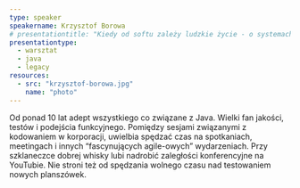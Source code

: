 ```yaml
---
type: speaker
speakername: Krzysztof Borowa
# presentationtitle: "Kiedy od softu zależy ludzkie życie - o systemach safety-critical"
presentationtype: 
  - warsztat
  - java
  - legacy
resources:
  - src: "krzysztof-borowa.jpg"
    name: "photo"
---
```


Od ponad 10 lat adept wszystkiego co związane z Java. Wielki fan jakości, testów i podejścia funkcyjnego. Pomiędzy sesjami związanymi z kodowaniem w korporacji, uwielbia spędzać czas na spotkaniach, meetingach i innych “fascynujących agile-owych” wydarzeniach. Przy szklaneczce dobrej whisky lubi nadrobić zaległości konferencyjne na YouTubie. Nie stroni też od spędzania wolnego czasu nad testowaniem nowych planszówek.
